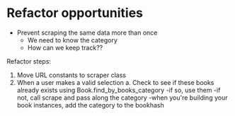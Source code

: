 # Refactor opportunities

- Prevent scraping the same data more than once
  - We need to know the category
  - How can we keep track??

Refactor steps:

1. Move URL constants to scraper class
2. When a user makes a valid selection
  a. Check to see if these books already exists using Book.find_by_books_category
    -if so, use them
    -if not, call scrape and pass along the category
    -when you're building your book instances, add the category to the bookhash
